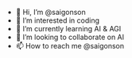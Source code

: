 - 👋 Hi, I’m @saigonson
- 👀 I’m interested in coding
- 🌱 I’m currently learning AI & AGI
- 💞️ I’m looking to collaborate on AI
- 📫 How to reach me @saigonson

<!---
saigonson/saigonson is a ✨ special ✨ repository because its `README.md` (this file) appears on your GitHub profile.
You can click the Preview link to take a look at your changes.
--->
